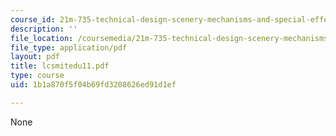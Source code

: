 ```yaml
---
course_id: 21m-735-technical-design-scenery-mechanisms-and-special-effects-spring-2004
description: ''
file_location: /coursemedia/21m-735-technical-design-scenery-mechanisms-and-special-effects-spring-2004/1b1a870f5f04b69fd3208626ed91d1ef_lcsmitedu11.pdf
file_type: application/pdf
layout: pdf
title: lcsmitedu11.pdf
type: course
uid: 1b1a870f5f04b69fd3208626ed91d1ef

---
```

None
